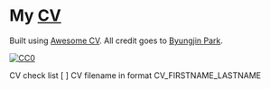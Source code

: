 
# My [CV](https://github.com/rmukhamet/cv/releases/latest/download/CV_Rafael_Mukhametdzhanov.pdf)


Built using [Awesome CV](https://github.com/posquit0/Awesome-CV). All credit goes to [Byungjin Park](https://github.com/posquit0).

[![CC0](https://img.shields.io/badge/license-CC0-0a0a0a.svg?style=flat&colorA=0a0a0a)](https://creativecommons.org/publicdomain/zero/1.0/)

CV check list
[ ] CV filename in format CV_FIRSTNAME_LASTNAME
